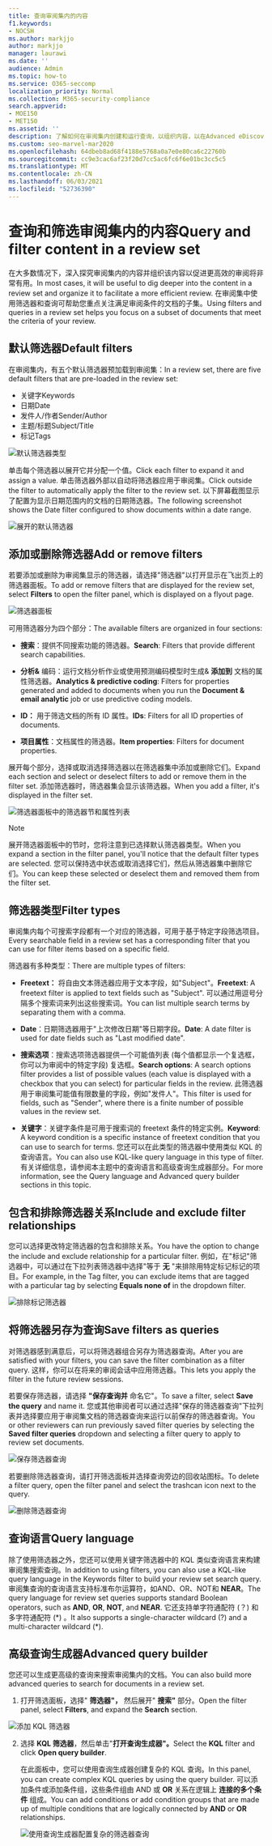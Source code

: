 ```yaml
---
title: 查询审阅集内的内容
f1.keywords:
- NOCSH
ms.author: markjjo
author: markjjo
manager: laurawi
ms.date: ''
audience: Admin
ms.topic: how-to
ms.service: O365-seccomp
localization_priority: Normal
ms.collection: M365-security-compliance
search.appverid:
- MOE150
- MET150
ms.assetid: ''
description: 了解如何在审阅集内创建和运行查询，以组织内容，以在Advanced eDiscovery审阅。
ms.custom: seo-marvel-mar2020
ms.openlocfilehash: 64dbeb8ad68f4188e5768a0a7e0e80ca6c22760b
ms.sourcegitcommit: cc9e3cac6af23f20d7cc5ac6fc6f6e01bc3cc5c5
ms.translationtype: MT
ms.contentlocale: zh-CN
ms.lasthandoff: 06/03/2021
ms.locfileid: "52736390"
---
```

# <a name="query-and-filter-content-in-a-review-set"></a><span data-ttu-id="2a20a-103">查询和筛选审阅集内的内容</span><span class="sxs-lookup"><span data-stu-id="2a20a-103">Query and filter content in a review set</span></span>

<span data-ttu-id="2a20a-104">在大多数情况下，深入探究审阅集内的内容并组织该内容以促进更高效的审阅将非常有用。</span><span class="sxs-lookup"><span data-stu-id="2a20a-104">In most cases, it will be useful to dig deeper into the content in a review set and organize it to facilitate a more efficient review.</span></span> <span data-ttu-id="2a20a-105">在审阅集中使用筛选器和查询可帮助您重点关注满足审阅条件的文档的子集。</span><span class="sxs-lookup"><span data-stu-id="2a20a-105">Using filters and queries in a review set helps you focus on a subset of documents that meet the criteria of your review.</span></span>

## <a name="default-filters"></a><span data-ttu-id="2a20a-106">默认筛选器</span><span class="sxs-lookup"><span data-stu-id="2a20a-106">Default filters</span></span>

<span data-ttu-id="2a20a-107">在审阅集内，有五个默认筛选器预加载到审阅集：</span><span class="sxs-lookup"><span data-stu-id="2a20a-107">In a review set, there are five default filters that are pre-loaded in the review set:</span></span>

- <span data-ttu-id="2a20a-108">关键字</span><span class="sxs-lookup"><span data-stu-id="2a20a-108">Keywords</span></span>
- <span data-ttu-id="2a20a-109">日期</span><span class="sxs-lookup"><span data-stu-id="2a20a-109">Date</span></span>
- <span data-ttu-id="2a20a-110">发件人/作者</span><span class="sxs-lookup"><span data-stu-id="2a20a-110">Sender/Author</span></span>
- <span data-ttu-id="2a20a-111">主题/标题</span><span class="sxs-lookup"><span data-stu-id="2a20a-111">Subject/Title</span></span>
- <span data-ttu-id="2a20a-112">标记</span><span class="sxs-lookup"><span data-stu-id="2a20a-112">Tags</span></span>

![默认筛选器类型](../media/DefaultFilterTypes.png)

<span data-ttu-id="2a20a-114">单击每个筛选器以展开它并分配一个值。</span><span class="sxs-lookup"><span data-stu-id="2a20a-114">Click each filter to expand it and assign a value.</span></span> <span data-ttu-id="2a20a-115">单击筛选器外部以自动将筛选器应用于审阅集。</span><span class="sxs-lookup"><span data-stu-id="2a20a-115">Click outside the filter to automatically apply the filter to the review set.</span></span> <span data-ttu-id="2a20a-116">以下屏幕截图显示了配置为显示日期范围内的文档的日期筛选器。</span><span class="sxs-lookup"><span data-stu-id="2a20a-116">The following screenshot shows the Date filter configured to show documents within a date range.</span></span>

![展开的默认筛选器](../media/ExpandedFilter.png)

## <a name="add-or-remove-filters"></a><span data-ttu-id="2a20a-118">添加或删除筛选器</span><span class="sxs-lookup"><span data-stu-id="2a20a-118">Add or remove filters</span></span>

<span data-ttu-id="2a20a-119">若要添加或删除为审阅集显示的筛选器，请选择"筛选器"以打开显示在飞出页上的筛选器面板。</span><span class="sxs-lookup"><span data-stu-id="2a20a-119">To add or remove filters that are displayed for the review set, select **Filters** to open the filter panel, which is displayed on a flyout page.</span></span> 

![筛选器面板](../media/FilterPanel.png)

<span data-ttu-id="2a20a-121">可用筛选器分为四个部分：</span><span class="sxs-lookup"><span data-stu-id="2a20a-121">The available filters are organized in four sections:</span></span>

- <span data-ttu-id="2a20a-122">**搜索**：提供不同搜索功能的筛选器。</span><span class="sxs-lookup"><span data-stu-id="2a20a-122">**Search**: Filters that provide different search capabilities.</span></span>

- <span data-ttu-id="2a20a-123">**分析&** 编码：运行文档分析作业或使用预测编码模型时生成& **添加到** 文档的属性筛选器。</span><span class="sxs-lookup"><span data-stu-id="2a20a-123">**Analytics & predictive coding**: Filters for properties generated and added to documents when you run the **Document & email analytic** job or use predictive coding models.</span></span>

- <span data-ttu-id="2a20a-124">**ID：** 用于筛选文档的所有 ID 属性。</span><span class="sxs-lookup"><span data-stu-id="2a20a-124">**IDs**: Filters for all ID properties of documents.</span></span>

- <span data-ttu-id="2a20a-125">**项目属性**：文档属性的筛选器。</span><span class="sxs-lookup"><span data-stu-id="2a20a-125">**Item properties**: Filters for document properties.</span></span> 

<span data-ttu-id="2a20a-126">展开每个部分，选择或取消选择筛选器以在筛选器集中添加或删除它们。</span><span class="sxs-lookup"><span data-stu-id="2a20a-126">Expand each section and select or deselect filters to add or remove them in the filter set.</span></span> <span data-ttu-id="2a20a-127">添加筛选器时，筛选器集会显示该筛选器。</span><span class="sxs-lookup"><span data-stu-id="2a20a-127">When you add a filter, it's displayed in the filter set.</span></span> 

![筛选器面板中的筛选器节和属性列表](../media/FilterPanel2.png)

> [!NOTE]
> <span data-ttu-id="2a20a-129">展开筛选器面板中的节时，您将注意到已选择默认筛选器类型。</span><span class="sxs-lookup"><span data-stu-id="2a20a-129">When you expand a section in the filter panel, you'll notice that the default filter types are selected.</span></span> <span data-ttu-id="2a20a-130">您可以保持选中状态或取消选择它们，然后从筛选器集中删除它们。</span><span class="sxs-lookup"><span data-stu-id="2a20a-130">You can keep these selected or deselect them and removed them from the filter set.</span></span> 

## <a name="filter-types"></a><span data-ttu-id="2a20a-131">筛选器类型</span><span class="sxs-lookup"><span data-stu-id="2a20a-131">Filter types</span></span>

<span data-ttu-id="2a20a-132">审阅集内每个可搜索字段都有一个对应的筛选器，可用于基于特定字段筛选项目。</span><span class="sxs-lookup"><span data-stu-id="2a20a-132">Every searchable field in a review set has a corresponding filter that you can use for filter items based on a specific field.</span></span>

<span data-ttu-id="2a20a-133">筛选器有多种类型：</span><span class="sxs-lookup"><span data-stu-id="2a20a-133">There are multiple types of filters:</span></span>

- <span data-ttu-id="2a20a-134">**Freetext：** 将自由文本筛选器应用于文本字段，如"Subject"。</span><span class="sxs-lookup"><span data-stu-id="2a20a-134">**Freetext**: A freetext filter is applied to text fields such as "Subject".</span></span> <span data-ttu-id="2a20a-135">可以通过用逗号分隔多个搜索词来列出这些搜索词。</span><span class="sxs-lookup"><span data-stu-id="2a20a-135">You can list multiple search terms by separating them with a comma.</span></span>

- <span data-ttu-id="2a20a-136">**Date**：日期筛选器用于"上次修改日期"等日期字段。</span><span class="sxs-lookup"><span data-stu-id="2a20a-136">**Date**: A date filter is used for date fields such as "Last modified date".</span></span>

- <span data-ttu-id="2a20a-137">**搜索选项**：搜索选项筛选器提供一个可能值列表 (每个值都显示一个复选框，你可以为审阅中的特定字段) 复选框。</span><span class="sxs-lookup"><span data-stu-id="2a20a-137">**Search options**: A search options filter provides a list of possible values (each value is displayed with a checkbox that you can select) for particular fields in the review.</span></span> <span data-ttu-id="2a20a-138">此筛选器用于审阅集可能值有限数量的字段，例如"发件人"。</span><span class="sxs-lookup"><span data-stu-id="2a20a-138">This filter is used for fields, such as "Sender", where there is a finite number of possible values in the review set.</span></span>

- <span data-ttu-id="2a20a-139">**关键字**：关键字条件是可用于搜索词的 freetext 条件的特定实例。</span><span class="sxs-lookup"><span data-stu-id="2a20a-139">**Keyword**: A keyword condition is a specific instance of freetext condition that you can use to search for terms.</span></span> <span data-ttu-id="2a20a-140">您还可以在此类型的筛选器中使用类似 KQL 的查询语言。</span><span class="sxs-lookup"><span data-stu-id="2a20a-140">You can also use KQL-like query language in this type of filter.</span></span> <span data-ttu-id="2a20a-141">有关详细信息，请参阅本主题中的查询语言和高级查询生成器部分。</span><span class="sxs-lookup"><span data-stu-id="2a20a-141">For more information, see the Query language and Advanced query builder sections in this topic.</span></span>

## <a name="include-and-exclude-filter-relationships"></a><span data-ttu-id="2a20a-142">包含和排除筛选器关系</span><span class="sxs-lookup"><span data-stu-id="2a20a-142">Include and exclude filter relationships</span></span>

<span data-ttu-id="2a20a-143">您可以选择更改特定筛选器的包含和排除关系。</span><span class="sxs-lookup"><span data-stu-id="2a20a-143">You have the option to change the include and exclude relationship for a particular filter.</span></span> <span data-ttu-id="2a20a-144">例如，在"标记"筛选器中，可以通过在下拉列表筛选器中选择"等于 **无** "来排除用特定标记标记的项目。</span><span class="sxs-lookup"><span data-stu-id="2a20a-144">For example, in the Tag filter, you can exclude items that are tagged with a particular tag by selecting **Equals none of** in the dropdown filter.</span></span> 

![排除标记筛选器](../media/TagFilterExclude.png)

## <a name="save-filters-as-queries"></a><span data-ttu-id="2a20a-146">将筛选器另存为查询</span><span class="sxs-lookup"><span data-stu-id="2a20a-146">Save filters as queries</span></span>

<span data-ttu-id="2a20a-147">对筛选器感到满意后，可以将筛选器组合另存为筛选器查询。</span><span class="sxs-lookup"><span data-stu-id="2a20a-147">After you are satisfied with your filters, you can save the filter combination as a filter query.</span></span> <span data-ttu-id="2a20a-148">这样，你可以在将来的审阅会话中应用筛选器。</span><span class="sxs-lookup"><span data-stu-id="2a20a-148">This lets you apply the filter in the future review sessions.</span></span>

<span data-ttu-id="2a20a-149">若要保存筛选器，请选择 **"保存查询并** 命名它"。</span><span class="sxs-lookup"><span data-stu-id="2a20a-149">To save a filter, select **Save the query** and name it.</span></span> <span data-ttu-id="2a20a-150">您或其他审阅者可以通过选择"保存的筛选器查询"下拉列表并选择要应用于审阅集文档的筛选器查询来运行以前保存的筛选器查询。</span><span class="sxs-lookup"><span data-stu-id="2a20a-150">You or other reviewers can run previously saved filter queries by selecting the **Saved filter queries** dropdown and selecting a filter query to apply to review set documents.</span></span> 

![保存筛选器查询](../media/SaveFilterQuery.png)

<span data-ttu-id="2a20a-152">若要删除筛选器查询，请打开筛选面板并选择查询旁边的回收站图标。</span><span class="sxs-lookup"><span data-stu-id="2a20a-152">To delete a filter query, open the filter panel and select the trashcan icon next to the query.</span></span>

![删除筛选器查询](../media/DeleteFilterQuery.png)

## <a name="query-language"></a><span data-ttu-id="2a20a-154">查询语言</span><span class="sxs-lookup"><span data-stu-id="2a20a-154">Query language</span></span>

<span data-ttu-id="2a20a-155">除了使用筛选器之外，您还可以使用关键字筛选器中的 KQL 类似查询语言来构建审阅集搜索查询。</span><span class="sxs-lookup"><span data-stu-id="2a20a-155">In addition to using filters, you can also use a KQL-like query language in the Keywords filter to build your review set search query.</span></span> <span data-ttu-id="2a20a-156">审阅集查询的查询语言支持标准布尔运算符，如AND、OR、NOT和 **NEAR**。</span><span class="sxs-lookup"><span data-stu-id="2a20a-156">The query language for review set queries supports standard Boolean operators, such as **AND**, **OR**, **NOT**, and **NEAR**.</span></span> <span data-ttu-id="2a20a-157">它还支持单字符通配符 (？) 和多字符通配符 (\*) 。</span><span class="sxs-lookup"><span data-stu-id="2a20a-157">It also supports a single-character wildcard (?) and a multi-character wildcard (\*).</span></span>

## <a name="advanced-query-builder"></a><span data-ttu-id="2a20a-158">高级查询生成器</span><span class="sxs-lookup"><span data-stu-id="2a20a-158">Advanced query builder</span></span>

<span data-ttu-id="2a20a-159">您还可以生成更高级的查询来搜索审阅集内的文档。</span><span class="sxs-lookup"><span data-stu-id="2a20a-159">You can also build more advanced queries to search for documents in a review set.</span></span>

1. <span data-ttu-id="2a20a-160">打开筛选面板，选择" **筛选器"，** 然后展开" **搜索"** 部分。</span><span class="sxs-lookup"><span data-stu-id="2a20a-160">Open the filter panel, select **Filters**, and expand the **Search** section.</span></span>

  ![添加 KQL 筛选器](../media/AddKQLFilter.png)

2. <span data-ttu-id="2a20a-162">选择 **KQL 筛选器**，然后单击"**打开查询生成器"。**</span><span class="sxs-lookup"><span data-stu-id="2a20a-162">Select the **KQL** filter and click **Open query builder**.</span></span>

   <span data-ttu-id="2a20a-163">在此面板中，您可以使用查询生成器创建复杂的 KQL 查询。</span><span class="sxs-lookup"><span data-stu-id="2a20a-163">In this panel, you can create complex KQL queries by using the query builder.</span></span> <span data-ttu-id="2a20a-164">可以添加条件或添加条件组，这些条件组由 AND 或 **OR** 关系在逻辑上 **连接的多个条件** 组成。</span><span class="sxs-lookup"><span data-stu-id="2a20a-164">You can add conditions or add condition groups that are made up of multiple conditions that are logically connected by **AND** or **OR** relationships.</span></span>

   ![使用查询生成器配置复杂的筛选器查询](../media/ComplexQuery.png)
